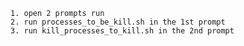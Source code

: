 	1. open 2 prompts run
	2. run processes_to_be_kill.sh in the 1st prompt
	3. run kill_processes_to_kill.sh in the 2nd prompt

